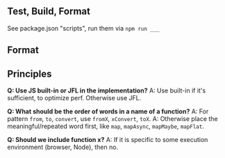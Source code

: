 ## Test, Build, Format

See package.json "scripts", run them via `npm run ___`

## Format

## Principles

**Q: Use JS built-in or JFL in the implementation?**
A: Use built-in if it's sufficient, to optimize perf. Otherwise use JFL.

**Q: What should be the order of words in a name of a function?**
A: For pattern `from`, `to`, `convert`, use `fromX`, `xConvert`, `toX`.
A: Otherwise place the meaningful/repeated word first, like `map`, `mapAsync`, `mapMaybe`, `mapFlat`.

**Q: Should we include function x?**
A: If it is specific to some execution environment (browser, Node), then no.
